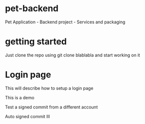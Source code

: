 # pet-backend
Pet Application - Backend project - Services and packaging

# getting started
Just clone the repo using git clone blablabla and start working on it

# Login page
This will describe how to setup a login page

This is a demo

Test a signed commit from a different account

Auto signed commit III
